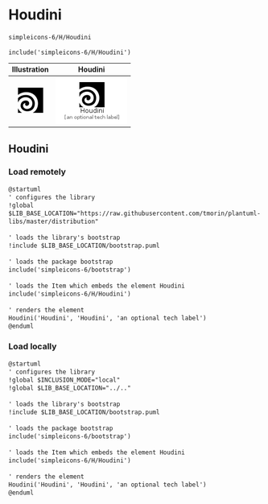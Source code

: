 # Houdini


```text
simpleicons-6/H/Houdini
```

```text
include('simpleicons-6/H/Houdini')
```



| Illustration | Houdini |
| :---: | :---: |
| ![illustration for Illustration](../../simpleicons-6/H/Houdini.png) | ![illustration for Houdini](../../simpleicons-6/H/Houdini.Local.png) |




## Houdini

### Load remotely
```plantuml
@startuml
' configures the library
!global $LIB_BASE_LOCATION="https://raw.githubusercontent.com/tmorin/plantuml-libs/master/distribution"

' loads the library's bootstrap
!include $LIB_BASE_LOCATION/bootstrap.puml

' loads the package bootstrap
include('simpleicons-6/bootstrap')

' loads the Item which embeds the element Houdini
include('simpleicons-6/H/Houdini')

' renders the element
Houdini('Houdini', 'Houdini', 'an optional tech label')
@enduml
```

### Load locally
```plantuml
@startuml
' configures the library
!global $INCLUSION_MODE="local"
!global $LIB_BASE_LOCATION="../.."

' loads the library's bootstrap
!include $LIB_BASE_LOCATION/bootstrap.puml

' loads the package bootstrap
include('simpleicons-6/bootstrap')

' loads the Item which embeds the element Houdini
include('simpleicons-6/H/Houdini')

' renders the element
Houdini('Houdini', 'Houdini', 'an optional tech label')
@enduml
```

